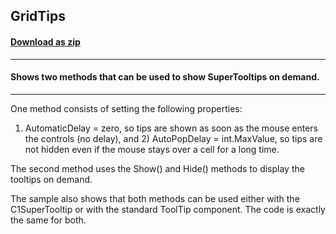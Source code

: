 ## GridTips
#### [Download as zip](https://minhaskamal.github.io/DownGit/#/home?url=https://github.com/GrapeCity/ComponentOne-WinForms-Samples/tree/master/NetFramework\SuperTooltip\CS\GridTips)
____
#### Shows two methods that can be used to show SuperTooltips on demand.
____
One method consists of setting the following properties: 

1) AutomaticDelay = zero, so tips are shown as soon as the mouse enters the controls (no delay), and  2) AutoPopDelay = int.MaxValue, so tips are not hidden even if the mouse stays over a cell for a long time. 

The second method uses the Show() and Hide() methods to display the tooltips on demand. 

The sample also shows that both methods can be used either with the C1SuperTooltip or with the standard ToolTip component. The code is exactly the same for both.  